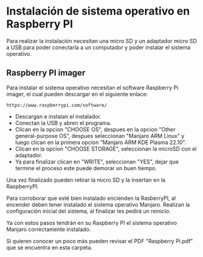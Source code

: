 # Instalación de sistema operativo en Raspberry PI

Para realizar la instalación necesitan una micro SD y un adaptador micro SD a USB para poder conectarla a un computador y poder instalar el sistema operativo.

## Raspberry PI imager

Para instalar el sistema operativo necesitan el software Raspberry Pi imager, el cual pueden descargar en el siguiente enlace:
````
https://www.raspberrypi.com/software/
````
+ Descargan e instalan el instalador.
+ Conectan la USB y abren el programa.
+ Clican en la opcion "CHOOSE OS", despues en la opcion "Other general-purpose OS", despues seleccionan "Manjaro ARM Linux" y luego clican en la primera opcion "Manjaro ARM KDE Plasma 22.10".
+ Clican en la opcion "CHOOSE STORAGE", seleccionan la microSD con el adaptador.
+ Ya para finalizar clican en "WRITE", seleccionan "YES", dejar que termine el proceso este puede demorar un buen tiempo.

Una vez finalizado pueden retirar la micro SD y la insertan en la RaspberryPI.

Para corroborar que esté bien instalado encienden la RasberryPI, al encender deben tener instalado el sistema operativo Manjaro.
Realizan la configuración inicial del sistema, al finalizar les pedirá un reinicio.

Ya con estos pasos tendrán en su Raspberry PI el sistema operativo Manjaro correctamente instalado.

Si quieren conocer un poco más pueden revisar el PDF "Raspberry Pi.pdf" que se encuentra en esta carpeta.
